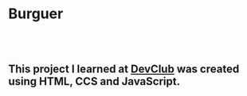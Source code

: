 <h1>Burguer</h1>
<br>
<br>
<h2>This project I learned at <a href="https://rodofomori.com.br/devclub">DevClub</a> was created using HTML, CCS and JavaScript.</h2>
<br>
<br>
<img src="">
